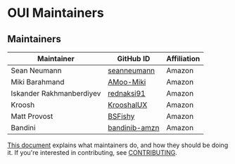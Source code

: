 # OUI Maintainers

## Maintainers
| Maintainer | GitHub ID | Affiliation |
| --------------- | --------- | ----------- |
| Sean Neumann | [seanneumann](https://github.com/seanneumann) | Amazon | 
| Miki Barahmand | [AMoo-Miki](https://github.com/AMoo-Miki) | Amazon |
| Iskander Rakhmanberdiyev | [rednaksi91](https://github.com/rednaksi91) | Amazon |
| Kroosh | [KrooshalUX](https://github.com/KrooshalUX) | Amazon |
| Matt Provost | [BSFishy](https://github.com/BSFishy) | Amazon |
| Bandini | [bandinib-amzn](https://github.com/bandinib-amzn) | Amazon |

[This document](https://github.com/opensearch-project/.github/blob/main/MAINTAINERS.md) explains what maintainers do, and how they should be doing it. If you're interested in contributing, see [CONTRIBUTING](CONTRIBUTING.md).
